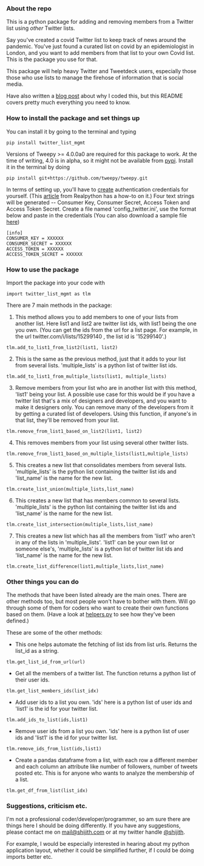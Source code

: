 ### About the repo 

This is a python package for adding and removing members from a Twitter list using *other* Twitter lists.

Say you've created a covid Twitter list to keep track of news around the pandemic. You've just found a curated list on covid by an epidemiologist in London, and you want to add members from that list to your own Covid list. This is the package you use for that.

This package will help heavy Twitter and Tweetdeck users, especially those those who use lists to manage the firehose of information that is social media.

Have also written a [blog post](http://shijith.com/blog/twitter-list-management/) about why I coded this, but this README covers pretty much everything you need to know.


### How to install the package and set things up

You can install it by going to the terminal and typing  
```
pip install twitter_list_mgmt
```

Versions of Tweepy >= 4.0.0a0 are required for this package to work. At the time of writing, 4.0 is in alpha, so it might not be available from [pypi](https://pypi.org/project/tweepy/#history). Install it in the terminal by doing
```
pip install git+https://github.com/tweepy/tweepy.git
```

In terms of setting up, you'll have to [create](https://developer.twitter.com/) authentication credentials for yourself. (This [article](https://realpython.com/twitter-bot-python-tweepy/) from Realpython has a how-to on it.) Four text strings will be generated -- Consumer Key, Consumer Secret, Access Token and Access Token Secret. Create a file named 'config_twitter.ini', use the format below and paste in the credentials (You can also download a sample file [here](twitter_list_mgmt/config_twitter.ini))

```
[info]
CONSUMER_KEY = XXXXXX
CONSUMER_SECRET = XXXXXX
ACCESS_TOKEN = XXXXXX
ACCESS_TOKEN_SECRET = XXXXXX
```

### How to use the package  
  
Import the package into your code with
```
import twitter_list_mgmt as tlm
```

There are 7 main methods in the package:  

1. This method allows you to add members to one of your lists from another list. Here list1 and list2 are twitter list ids, with list1 being the one you own. (You can get the ids from the url for a list page. For example, in the url twitter.com/i/lists/15299140 , the list id is '15299140'.)
```
tlm.add_to_list1_from_list2(list1, list2)
```

2. This is the same as the previous method, just that it adds to your list from several lists. 'multiple_lists' is a python list of twitter list ids.
```
tlm.add_to_list1_from_multiple_lists(list1, multiple_lists)
```

3. Remove members from your list who are in another list with this method, 'list1' being your list. A possible use case for this would be if you have a twitter list that's a mix of designers and developers, and you want to make it designers only. You can remove many of the developers from it by getting a curated list of developers. Using this function, if anyone's in that list, they'll be removed from your list.

```
tlm.remove_from_list1_based_on_list2(list1, list2)
```

4. This removes members from your list using several other twitter lists.
```
tlm.remove_from_list1_based_on_multiple_lists(list1,multiple_lists)
```

5. This creates a new list that consolidates members from several lists. 'multiple_lists' is the python list containing the twitter list ids and 'list_name' is the name for the new list.
```
tlm.create_list_union(multiple_lists,list_name)
```

6. This creates a new list that has members common to several lists. 'multiple_lists' is the python list containing the twitter list ids and 'list_name' is the name for the new list.
```
tlm.create_list_intersection(multiple_lists,list_name)
```

7. This creates a new list which has all the members from 'list1' who aren't in any of the lists in 'multiple_lists'. 'list1' can be your own list or someone else's, 'multiple_lists' is a python list of twitter list ids and 'list_name' is the name for the new list.
```
tlm.create_list_difference(list1,multiple_lists,list_name)
```

### Other things you can do

The methods that have been listed already are the main ones. There are other methods too, but most people won't have to bother with them. Will go through some of them for coders who want to create their own functions based on them. (Have a look at [helpers.py](twitter_list_mgmt/helpers.py) to see how they've been defined.)

These are some of the other methods:  
  
* This one helps automate the fetching of list ids from list urls. Returns the list_id as a string.
```
tlm.get_list_id_from_url(url)
```

* Get all the members of a twitter list. The function returns a python list of their user ids.
```
tlm.get_list_members_ids(list_idx)
```

* Add user ids to a list you own. 'ids' here is a python list of user ids and 'list1' is the id for your twitter list.
```
tlm.add_ids_to_list(ids,list1)
```

* Remove user ids from a list you own. 'ids' here is a python list of user ids and 'list1' is the id for your twitter list.
```
tlm.remove_ids_from_list(ids,list1)
```

* Create a pandas dataframe from a list, with each row a different member and each column an attribute like number of followers, number of tweets posted etc. This is for anyone who wants to analyze the membership of a list.
```
tlm.get_df_from_list(list_idx)
```

### Suggestions, criticism etc.
I'm not a professional coder/developer/programmer, so am sure there are things here I should be doing differently. If you have any suggestions, please contact me on mail@shijith.com or at my twitter handle [@shijith](https://twitter.com/shijith).

For example, I would be especially interested in hearing about my python application layout, whether it could be simplified further, if I could be doing imports better etc.
